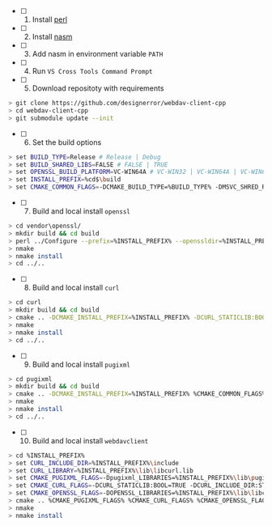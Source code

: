  - [ ] 1. Install [perl](https://www.perl.org/)
 - [ ] 2. Install [nasm](http://www.nasm.us/)
 - [ ] 3. Add nasm in environment variable `PATH`
 - [ ] 4. Run `VS Cross Tools Command Prompt`

 - [ ] 5. Download repositoty with requirements
```bash
> git clone https://github.com/designerror/webdav-client-cpp
> cd webdav-client-cpp
> git submodule update --init
```

 - [ ] 6. Set the build options
```bash
> set BUILD_TYPE=Release # Release | Debug
> set BUILD_SHARED_LIBS=FALSE # FALSE | TRUE
> set OPENSSL_BUILD_PLATFORM=VC-WIN64A # VC-WIN32 | VC-WIN64A | VC-WIN64I | VC-CE
> set INSTALL_PREFIX=%cd$\build
> set CMAKE_COMMON_FLAGS=-DCMAKE_BUILD_TYPE=%BUILD_TYPE% -DMSVC_SHRED_RT:BOOL=%BUILD_SHARED_LIBS%
```

 - [ ] 7. Build and local install `openssl`

```bash
> cd vendor\openssl/
> mkdir build && cd build
> perl ../Configure --prefix=%INSTALL_PREFIX% --openssldir=%INSTALL_PREFIX%\ssl %OPENSSL_BUILD_PLATFORM% no-shared no-idea no-unit-test
> nmake
> nmake install
> cd ../..
```

 - [ ] 8. Build and local install `curl`

```bash
> cd curl
> mkdir build && cd build
> cmake .. -DCMAKE_INSTALL_PREFIX=%INSTALL_PREFIX% -DCURL_STATICLIB:BOOL=ON -DBUILD_TESTING:BOOL=OFF -DBUILD_CURL_TESTS:BOOL=OFF -DBUILD_CURL_EXE:BOOL=OFF -DCURL_DISABLE_LDAP:BOOL=ON -DCURL_DISABLE_LDAPS=ON %CMAKE_COMMON_FLAGS%
> nmake
> nmake install
> cd ../..
```

 - [ ] 9. Build and local install `pugixml`

```bash
> cd pugixml
> mkdir build && cd build
> cmake .. -DCMAKE_INSTALL_PREFIX=%INSTALL_PREFIX% %CMAKE_COMMON_FLAGS% 
> nmake
> nmake install
> cd ../..
```

 - [ ] 10. Build and local install `webdavclient`

```bash
> cd %INSTALL_PREFIX%
> set CURL_INCLUDE_DIR=%INSTALL_PREFIX%\include
> set CURL_LIBRARY=%INSTALL_PREFIX%\lib\libcurl.lib
> set CMAKE_PUGIXML_FLAGS=-Dpugixml_LIBRARIES=%INSTALL_PREFIX%\lib\pugixml.lib -Dpugixml_INCLUDE_DIRS=%INSTALL_PREFIX%\include
> set CMAKE_CURL_FLAGS=-DCURL_STATICLIB:BOOL=TRUE -DCURL_INCLUDE_DIR:STRING=%CURL_INCLUDE_DIR% -DCURL_LIBRARY=%CURL_LIBRARY%
> set CMAKE_OPENSSL_FLAGS=-DOPENSSL_LIBRARIES=%INSTALL_PREFIX%\lib\libcrypto.lib;%INSTALL_PREFIX%\lib\libssl.lib 
> cmake .. %CMAKE_PUGIXML_FLAGS% %CMAKE_CURL_FLAGS% %CMAKE_OPENSSL_FLAGS% %CMAKE_COMMON_FLAGS%
> nmake
> nmake install
```
